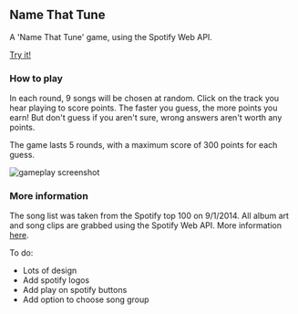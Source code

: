 ## Name That Tune

A 'Name That Tune' game, using the Spotify Web API.

[Try it!](http://mattmattmattwhatwhat.github.io/music-games/)

### How to play

In each round, 9 songs will be chosen at random. Click on the track you hear playing to score points. The faster you guess, the more points you earn! But don't guess if you aren't sure, wrong answers aren't worth any points.

The game lasts 5 rounds, with a maximum score of 300 points for each guess.

![gameplay screenshot](http://mattmattmattwhatwhat.github.io/music-games/images/screenshots/gameplay.png)
### More information

The song list was taken from the Spotify top 100 on 9/1/2014. All album art and song clips are grabbed using the Spotify Web API. More information [here](https://developer.spotify.com/web-api/).

To do:
  - Lots of design
  - Add spotify logos
  - Add play on spotify buttons
  - Add option to choose song group
